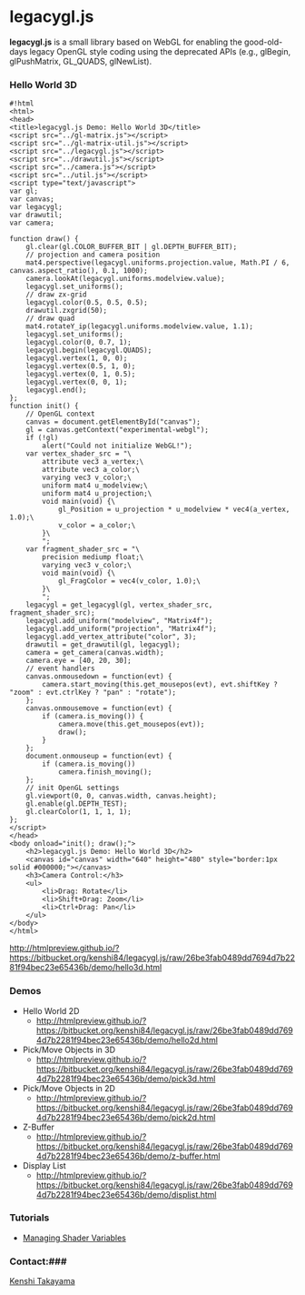 # legacygl.js #

**legacygl.js** is a small library based on WebGL for enabling the good-old-days legacy 
OpenGL style coding using the deprecated APIs (e.g., glBegin, glPushMatrix, GL_QUADS, glNewList).

### Hello World 3D ###

```
#!html
<html>
<head>
<title>legacygl.js Demo: Hello World 3D</title>
<script src="../gl-matrix.js"></script>
<script src="../gl-matrix-util.js"></script>
<script src="../legacygl.js"></script>
<script src="../drawutil.js"></script>
<script src="../camera.js"></script>
<script src="../util.js"></script>
<script type="text/javascript">
var gl;
var canvas;
var legacygl;
var drawutil;
var camera;

function draw() {
    gl.clear(gl.COLOR_BUFFER_BIT | gl.DEPTH_BUFFER_BIT);
    // projection and camera position
    mat4.perspective(legacygl.uniforms.projection.value, Math.PI / 6, canvas.aspect_ratio(), 0.1, 1000);
    camera.lookAt(legacygl.uniforms.modelview.value);
    legacygl.set_uniforms();
    // draw zx-grid
    legacygl.color(0.5, 0.5, 0.5);
    drawutil.zxgrid(50);
    // draw quad
    mat4.rotateY_ip(legacygl.uniforms.modelview.value, 1.1);
    legacygl.set_uniforms();
    legacygl.color(0, 0.7, 1);
    legacygl.begin(legacygl.QUADS);
    legacygl.vertex(1, 0, 0);
    legacygl.vertex(0.5, 1, 0);
    legacygl.vertex(0, 1, 0.5);
    legacygl.vertex(0, 0, 1);
    legacygl.end();
};
function init() {
    // OpenGL context
    canvas = document.getElementById("canvas");
    gl = canvas.getContext("experimental-webgl");
    if (!gl)
        alert("Could not initialize WebGL!");
    var vertex_shader_src = "\
        attribute vec3 a_vertex;\
        attribute vec3 a_color;\
        varying vec3 v_color;\
        uniform mat4 u_modelview;\
        uniform mat4 u_projection;\
        void main(void) {\
            gl_Position = u_projection * u_modelview * vec4(a_vertex, 1.0);\
            v_color = a_color;\
        }\
        ";
    var fragment_shader_src = "\
        precision mediump float;\
        varying vec3 v_color;\
        void main(void) {\
            gl_FragColor = vec4(v_color, 1.0);\
        }\
        ";
    legacygl = get_legacygl(gl, vertex_shader_src, fragment_shader_src);
    legacygl.add_uniform("modelview", "Matrix4f");
    legacygl.add_uniform("projection", "Matrix4f");
    legacygl.add_vertex_attribute("color", 3);
    drawutil = get_drawutil(gl, legacygl);
    camera = get_camera(canvas.width);
    camera.eye = [40, 20, 30];
    // event handlers
    canvas.onmousedown = function(evt) {
        camera.start_moving(this.get_mousepos(evt), evt.shiftKey ? "zoom" : evt.ctrlKey ? "pan" : "rotate");
    };
    canvas.onmousemove = function(evt) {
        if (camera.is_moving()) {
            camera.move(this.get_mousepos(evt));
            draw();
        }
    };
    document.onmouseup = function(evt) {
        if (camera.is_moving())
            camera.finish_moving();
    };
    // init OpenGL settings
    gl.viewport(0, 0, canvas.width, canvas.height);
    gl.enable(gl.DEPTH_TEST);
    gl.clearColor(1, 1, 1, 1);
};
</script>
</head>
<body onload="init(); draw();">
    <h2>legacygl.js Demo: Hello World 3D</h2>
    <canvas id="canvas" width="640" height="480" style="border:1px solid #000000;"></canvas>
    <h3>Camera Control:</h3>
    <ul>
        <li>Drag: Rotate</li>
        <li>Shift+Drag: Zoom</li>
        <li>Ctrl+Drag: Pan</li>
    </ul>
</body>
</html>
```
http://htmlpreview.github.io/?https://bitbucket.org/kenshi84/legacygl.js/raw/26be3fab0489dd7694d7b2281f94bec23e65436b/demo/hello3d.html

### Demos ###
- Hello World 2D
    - http://htmlpreview.github.io/?https://bitbucket.org/kenshi84/legacygl.js/raw/26be3fab0489dd7694d7b2281f94bec23e65436b/demo/hello2d.html
- Pick/Move Objects in 3D
    - http://htmlpreview.github.io/?https://bitbucket.org/kenshi84/legacygl.js/raw/26be3fab0489dd7694d7b2281f94bec23e65436b/demo/pick3d.html
- Pick/Move Objects in 2D
    - http://htmlpreview.github.io/?https://bitbucket.org/kenshi84/legacygl.js/raw/26be3fab0489dd7694d7b2281f94bec23e65436b/demo/pick2d.html
- Z-Buffer
    - http://htmlpreview.github.io/?https://bitbucket.org/kenshi84/legacygl.js/raw/26be3fab0489dd7694d7b2281f94bec23e65436b/demo/z-buffer.html
- Display List
    - http://htmlpreview.github.io/?https://bitbucket.org/kenshi84/legacygl.js/raw/26be3fab0489dd7694d7b2281f94bec23e65436b/demo/displist.html

### Tutorials ###
- [Managing Shader Variables](https://bitbucket.org/kenshi84/legacygl.js/src/34aa375d5d61d24e53785413fdbcbdde0b7f9a5f/doc/tutorial-managing-shader-variables.md)

### Contact:###
[Kenshi Takayama](http://research.nii.ac.jp/~takayama/)